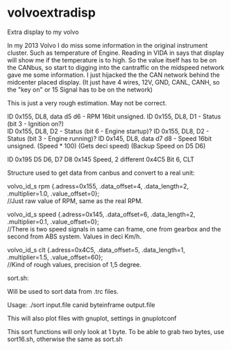 # volvoextradisp
Extra display to my volvo

In my 2013 Volvo I do miss some information in the original instrument cluster. Such as temperature of Engine.
Reading in VIDA in says that display will show me if the temperature is to high.
So the value itself has to be on the CANbus, so start to digging into the cantraffic on the 
midspeed network gave me some information. I just hijacked the the CAN network behind the midcenter placed display. (It just have 4 wires, 12V, GND, CANL, CANH, so the "key on" or 15 Signal has to be on the network)

This is just a very rough estimation. May not be correct.

ID 0x155, DL8, data d5 d6 - RPM 16bit unsigned.
ID 0x155, DL8, D1 - Status (bit 3 - Ignition on?) 	
ID 0x155, DL8, D2 - Status (bit 6 - Engine startup)?
ID 0x155, DL8, D2 - Status (bit 3 - Engine running)?
ID 0x145, DL8, data d7 d8 - Speed 16bit unsigned. (Speed * 100) (Gets deci speed) (Backup Speed on D5 D6)

ID 0x195 D5 D6, D7 D8
0x145 Speed, 2 different
0x4C5	Bit 6, CLT

Structure used to get data from canbus and convert to a real unit:

volvo_id_s  rpm {.adress=0x155, .data_offset=4, .data_length=2, .multiplier=1.0, .value_offset=0};    
//Just raw value of RPM, same as the real RPM.

volvo_id_s  speed {.adress=0x145, .data_offset=6, .data_length=2, .multiplier=0.1, .value_offset=0};  
//There is two speed signals in same can frame, one from gearbox and the second from ABS system. Values in deci Km/h.

volvo_id_s  clt {.adress=0x4C5, .data_offset=5, .data_length=1, .multiplier=1.5, .value_offset=60};  
//Kind of rough values, precision of 1,5 degree. 


sort.sh:

Will be used to sort data from .trc files.

Usage:
./sort input.file canid byteinframe output.file 

This will also plot files with gnuplot, settings in gnuplotconf

This sort functions will only look at 1 byte.
To be able to grab two bytes, use sort16.sh, otherwise the same as sort.sh



